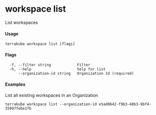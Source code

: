 # workspace list

List workspaces

#### Usage

```text
terrakube workspace list [flags]
```

#### Flags

```text
  -f, --filter string            Filter
  -h, --help                     help for list
      --organization-id string   Organization Id (required)
```

#### Examples

List all existing workspaces in an Organization

```text
terrakube workspace list --organization-id e5ad0642-f9b3-48b3-9bf4-35997febe1fb
```




